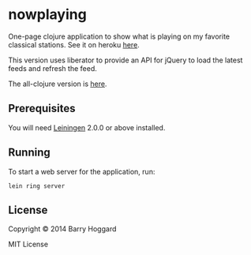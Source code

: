 # nowplaying

One-page clojure application to show what is playing on my favorite classical stations. See it on heroku [here](http://nowplaying.tristanmedia.com/).

This version uses liberator to provide an API for jQuery to load the latest feeds and refresh the feed.

The all-clojure version is [here](https://github.com/bhoggard/nowplaying).

## Prerequisites

You will need [Leiningen][1] 2.0.0 or above installed.

[1]: https://github.com/technomancy/leiningen

## Running

To start a web server for the application, run:

    lein ring server

## License

Copyright © 2014 Barry Hoggard

MIT License
